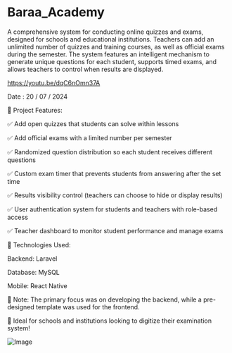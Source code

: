 # Baraa_Academy

A comprehensive system for conducting online quizzes and exams, designed for schools and educational institutions. Teachers can add an unlimited number of quizzes and training courses, as well as official exams during the semester. The system features an intelligent mechanism to generate unique questions for each student, supports timed exams, and allows teachers to control when results are displayed.

https://youtu.be/dqC6nOmn37A

Date : 20 / 07 / 2024

🔹 Project Features:

✅ Add open quizzes that students can solve within lessons

✅ Add official exams with a limited number per semester

✅ Randomized question distribution so each student receives different questions

✅ Custom exam timer that prevents students from answering after the set time

✅ Results visibility control (teachers can choose to hide or display results)

✅ User authentication system for students and teachers with role-based access

✅ Teacher dashboard to monitor student performance and manage exams


🔧 Technologies Used:

Backend: Laravel

Database: MySQL

Mobile: React Native

📌 Note:
The primary focus was on developing the backend, while a pre-designed template was used for the frontend.

📢 Ideal for schools and institutions looking to digitize their examination system! 

![Image](https://github.com/user-attachments/assets/05f15633-bf28-46f6-a246-c9be50e71f54)
